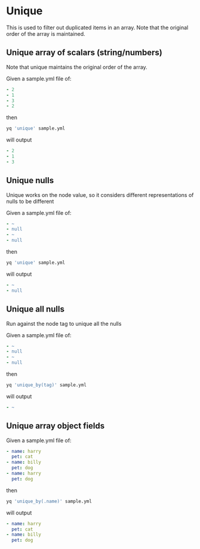 # Unique

This is used to filter out duplicated items in an array. Note that the original order of the array is maintained.


## Unique array of scalars (string/numbers)
Note that unique maintains the original order of the array.

Given a sample.yml file of:
```yaml
- 2
- 1
- 3
- 2
```
then
```bash
yq 'unique' sample.yml
```
will output
```yaml
- 2
- 1
- 3
```

## Unique nulls
Unique works on the node value, so it considers different representations of nulls to be different

Given a sample.yml file of:
```yaml
- ~
- null
- ~
- null
```
then
```bash
yq 'unique' sample.yml
```
will output
```yaml
- ~
- null
```

## Unique all nulls
Run against the node tag to unique all the nulls

Given a sample.yml file of:
```yaml
- ~
- null
- ~
- null
```
then
```bash
yq 'unique_by(tag)' sample.yml
```
will output
```yaml
- ~
```

## Unique array object fields
Given a sample.yml file of:
```yaml
- name: harry
  pet: cat
- name: billy
  pet: dog
- name: harry
  pet: dog
```
then
```bash
yq 'unique_by(.name)' sample.yml
```
will output
```yaml
- name: harry
  pet: cat
- name: billy
  pet: dog
```

